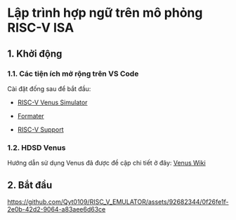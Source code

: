 # Lập trình hợp ngữ trên mô phỏng RISC-V ISA

## 1. Khởi động

### 1.1. Các tiện ích mở rộng trên VS Code

Cài đặt đống sau để bắt đầu:

- [RISC-V Venus Simulator](https://marketplace.visualstudio.com/items?itemName=hm.riscv-venus)

- [Formater](https://marketplace.visualstudio.com/items?itemName=penguinsnail.riscv-formatter)

- [RISC-V Support](https://marketplace.visualstudio.com/items?itemName=zhwu95.riscv)

### 1.2. HDSD Venus

Hướng dẫn sử dụng Venus đã được đề cập chi tiết ở đây: [Venus Wiki](./venus.wiki/Home.md)

## 2. Bắt đầu



https://github.com/Qyt0109/RISC_V_EMULATOR/assets/92682344/0f26fe1f-2e0b-42d2-9064-a83aee6d63ce

